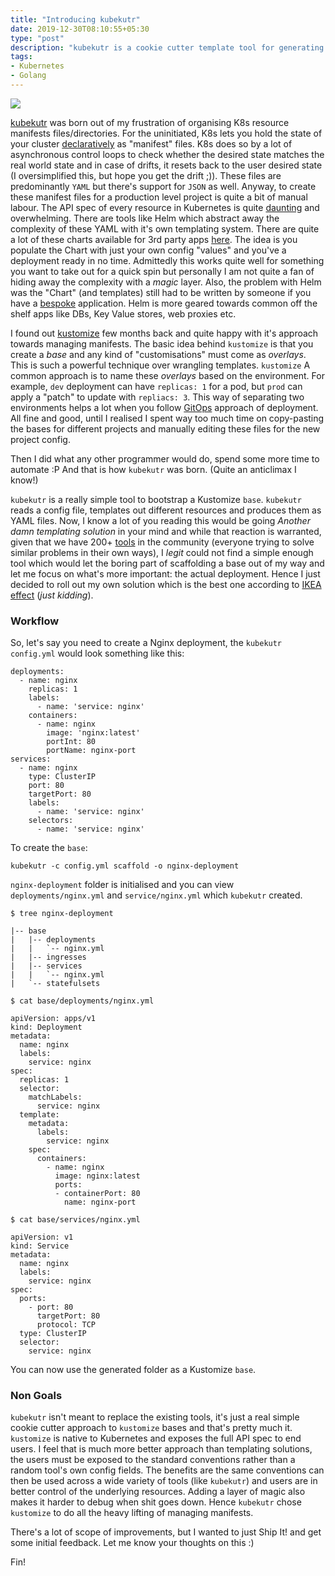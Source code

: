 ```yaml
---
title: "Introducing kubekutr"
date: 2019-12-30T08:10:55+05:30
type: "post"
description: "kubekutr is a cookie cutter template tool for generating Kubernetes resource manifests"
tags:
- Kubernetes
- Golang
---
```


![](https://raw.githubusercontent.com/mr-karan/kubekutr/master/logo.png)

[kubekutr](https://github.com/mr-karan/kubekutr/) was born out of my frustration of organising K8s resource manifests files/directories. For the uninitiated, K8s lets you hold the state of your cluster [declaratively](https://kubernetes.io/docs/tasks/manage-kubernetes-objects/declarative-config/) as "manifest" files. K8s does so by a lot of asynchronous control loops to check whether the desired state matches the real world state and in case of drifts, it resets back to the user desired state (I oversimplified this, but hope you get the drift ;)). These files are predominantly `YAML` but there's support for `JSON` as well. Anyway, to create these manifest files for a production level project is quite a bit of manual labour. The API spec of every resource in Kubernetes is quite [daunting](https://kubernetes.io/docs/reference/generated/kubernetes-api/v1.14/) and overwhelming. There are tools like Helm which abstract away the complexity of these YAML with it's own templating system. There are quite a lot of these charts available for 3rd party apps [here](https://github.com/helm/charts). The idea is you populate the Chart with just your own config "values" and you've a deployment ready in no time. Admittedly this works quite well for something you want to take out for a quick spin but personally I am not quite a fan of hiding away the complexity with a _magic_ layer. Also, the problem with Helm was the "Chart" (and templates) still had to be written by someone if you have a [bespoke](https://github.com/kubernetes-sigs/kustomize/blob/master/docs/glossary.md#bespoke-configuration) application. Helm is more geared towards common off the shelf apps like DBs, Key Value stores, web proxies etc.

I found out [kustomize](github.com/kubernetes-sigs/kustomize) few months back and quite happy with it's approach towards managing manifests. The basic idea behind `kustomize` is that you create a _base_ and any kind of "customisations" must come as _overlays_. This is such a powerful technique over wrangling templates. `kustomize` A common approach is to name these _overlays_ based on the environment. For example, `dev` deployment can have `replicas: 1` for a pod, but `prod` can apply a "patch" to update with `repliacs: 3`. This way of separating two environments helps a lot when you follow [GitOps](https://www.weave.works/technologies/gitops/) approach of deployment. All fine and good, until I realised I spent way too much time on copy-pasting the bases for different projects and manually editing these files for the new project config.

Then I did what any other programmer would do, spend some more time to automate :P And that is how `kubekutr` was born. (Quite an anticlimax I know!)

`kubekutr` is a really simple tool to bootstrap a Kustomize `base`. `kubekutr` reads a config file, templates out different resources and produces them as YAML files. Now, I know a lot of you reading this would be going _Another damn templating solution_ in your mind and while that reaction is warranted, given that we have 200+ [tools](https://docs.google.com/spreadsheets/d/1FCgqz1Ci7_VCz_wdh8vBitZ3giBtac_H8SBw4uxnrsE/edit#gid=0) in the community (everyone trying to solve similar problems in their own ways), I *legit* could not find a simple enough tool which would let the boring part of scaffolding a base out of my way and let me focus on what's more important: the actual deployment. Hence I just decided to roll out my own solution which is the best one according to [IKEA effect](https://en.wikipedia.org/wiki/IKEA_effect) (_just kidding_).

### Workflow

So, let's say you need to create a Nginx deployment, the `kubekutr` `config.yml` would look something like this:

```
deployments:
  - name: nginx
    replicas: 1
    labels:
      - name: 'service: nginx'
    containers:
      - name: nginx
        image: 'nginx:latest'
        portInt: 80
        portName: nginx-port
services:
  - name: nginx
    type: ClusterIP
    port: 80
    targetPort: 80
    labels:
      - name: 'service: nginx'
    selectors:
      - name: 'service: nginx'
```

To create the `base`:

`kubekutr -c config.yml scaffold -o nginx-deployment`

`nginx-deployment` folder is initialised and you can view `deployments/nginx.yml` and `service/nginx.yml` which `kubekutr` created.

```
$ tree nginx-deployment

|-- base
|   |-- deployments
|   |   `-- nginx.yml
|   |-- ingresses
|   |-- services
|   |   `-- nginx.yml
|   `-- statefulsets
```

```
$ cat base/deployments/nginx.yml

apiVersion: apps/v1
kind: Deployment
metadata:
  name: nginx
  labels:
    service: nginx
spec:
  replicas: 1
  selector:
    matchLabels:
      service: nginx
  template:
    metadata:
      labels:
        service: nginx
    spec:
      containers:
        - name: nginx
          image: nginx:latest
          ports:
          - containerPort: 80
            name: nginx-port
```

```
$ cat base/services/nginx.yml

apiVersion: v1
kind: Service
metadata:
  name: nginx
  labels:
    service: nginx
spec:
  ports:
    - port: 80
      targetPort: 80
      protocol: TCP
  type: ClusterIP
  selector:
    service: nginx
```

You can now use the generated folder as a Kustomize `base`.

### Non Goals

`kubekutr` isn't meant to replace the existing tools, it's just a real simple cookie cutter approach to `kustomize` bases and that's pretty much it. `kustomize` is native to Kubernetes and exposes the full API spec to end users. I feel that is much more better approach than templating solutions, the users must be exposed to the standard conventions rather than a random tool's own config fields. The benefits are the same conventions can then be used across a wide variety of tools (like `kubekutr`) and users are in better control of the underlying resources. Adding a layer of magic also makes it harder to debug when shit goes down. Hence `kubekutr` chose `kustomize` to do all the heavy lifting of managing manifests.

There's a lot of scope of improvements, but I wanted to just Ship It! and get some initial feedback. Let me know your thoughts on this :)

Fin!